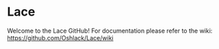 # Lace
Welcome to the Lace GitHub! For documentation please refer to the wiki:  
https://github.com/Oshlack/Lace/wiki


